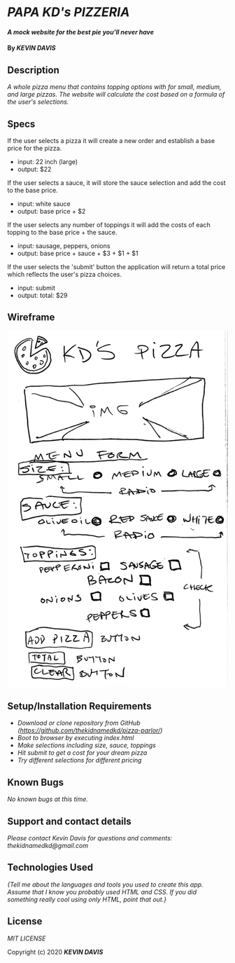 # _PAPA KD's PIZZERIA_

#### _A mock website for the best pie you'll never have_

#### By _**KEVIN DAVIS**_

## Description

_A whole pizza menu that contains topping options with for small, medium, and large pizzas. The website will calculate the cost based on a formula of the user's selections._

## Specs
If the user selects a pizza it will create a new order and establish a base price for the pizza.
  * input: 22 inch (large)
  * output: $22

If the user selects a sauce, it will store the sauce selection and add the cost to the base price.
  * input: white sauce
  * output: base price + $2

If the user selects any number of toppings it will add the costs of each topping to the base price + the sauce.
  * input: sausage, peppers, onions
  * output: base price + sauce + $3 + $1 + $1

If the user selects the 'submit' button the application will return a total price which reflects the user's pizza choices.
  * input: submit
  * output: total: $29

## Wireframe
![image](/./img/KD_Pizza_WB.jpg)

## Setup/Installation Requirements

* _Download or clone repository from GitHub (https://github.com/thekidnamedkd/pizza-parlor/)_
* _Boot to browser by executing index.html_
* _Make selections including size, sauce, toppings_
* _Hit submit to get a cost for your dream pizza_
* _Try different selections for different pricing_

## Known Bugs

_No known bugs at this time._

## Support and contact details

_Please contact Kevin Davis for questions and comments: thekidnamedkd@gmail.com_

## Technologies Used

_{Tell me about the languages and tools you used to create this app. Assume that I know you probably used HTML and CSS. If you did something really cool using only HTML, point that out.}_

## License

*MIT LICENSE*

Copyright (c) 2020 **_KEVIN DAVIS_**